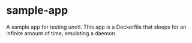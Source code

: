 # sample-app
A sample app for testing unctl. This app is a Dockerfile that sleeps for an infinite amount of time, emulating a daemon.
